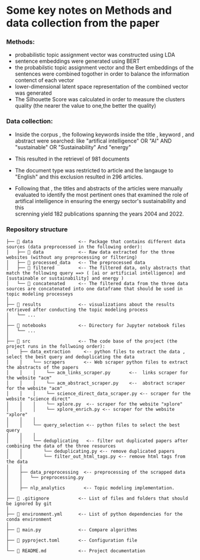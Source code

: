 # Some key notes on Methods and data collection from the paper

### Methods: 

* probabilistic topic assignment vector was constructed using LDA 
* sentence embeddings were generated using BERT
*  the probabilstic topic assignment vector and the Bert embeddings of the sentences were combined togother in 
   order to balance the information contenct of each vector
*  lower-dimensional latent space representation of the combined vector was generated
*  The Silhouette Score was calculated in order to measure the clusters quality (the nearer the value to one,the
   better the quality)
   
   
   
### Data collection: 
*  Inside the corpus , the following keywords inside the title , keyword , and abstract were searched: like 
   "artifical intelligence" OR "AI" AND "sustainable" OR "Sustainability" And "energy"
*  This resulted in the retrievel of 981 documents

*  The document type was restricted to article and the langauge to "English" and this exclusion resulted in 296 
   articles. 

*  Following that , the titles and abstracts of the articles were manually evaluated to identify the most pertinent    ones that examined the role of artifical intelligence in ensuring the energy sector's sustainability and this  
   screnning yield 182 publications spanning the years 2004 and 2022. 

 

### Repository structure

``` plain
├── 📁 data                 <-- Package that contains different data sources (data preprocessed in the following order):
│   ├── 📁 data             <-- Raw data extracted for the three websites (without any preprocessing or filtering)
│   ├── 📁 processed_data   <-- The preprocessed data 
│   ├── 📁 filtered         <-- The filtered data, only abstracts that match the following query ==> ( [ai or artificial intelligence] and [sustainable or sustainability] and energy )
│   └── 📁 concatenated     <-- The filtered data from the three data sources are concatenated into one dataframe that should be used in topic modeling processeys
│
├── 📁 results              <-- visualizations about the results retrieved after conducting the topic modeling process
│   └── ...
│
├── 📁 notebooks            <-- Directory for Jupyter notebook files
│   └── ...
│
├── 📁 src                  <-- The code base of the project (the project runs in the follwoing order):
│    ├── data_extraction     <-- python files to extract the data , select the best query and deduplicating the data
│    │    └── scrapers       <-- Web scraper python files to extract the abstracts of the papers 
│    │    │    └── acm_links_scraper.py       <--  links scraper for the website "acm"
│    │    │    └── acm_abstract_scraper.py    <--  abstract scraper for the website "acm" 
│    │    │    └── science_direct_data_scraper.py <-- scraper for the website "science direct" 
│    │    │    └── xplore.py  <-- scraper for the website "xplore" 
│    │    │    └── xplore_enrich.py <-- scraper for the website "xplore"
│    │    │
│    │    └── query_selection <-- python files to select the best query
│    │    │
│    │    └── deduplicating   <-- filter out duplicated papers after combining the data of the three resources
│    │        └── deduplicating.py <-- remove duplicated papers 
│    │        └── filter_out_html_tags.py <-- remove html tags from the data
│    │
│    ├── data_preprocessing  <-- preprocessing of the scrapped data
│    │   └── preprocessing.py 
│    │
│    ├── nlp_analytics       <-- Topic modeling implementation. 
│
├── 📃 .gitignore           <-- List of files and folders that should be ignored by git
│
├── 📃 environment.yml      <-- List of python dependencies for the conda environment
│
├── 📃 main.py              <-- Compare algorithms
│
├── 📃 pyproject.toml       <-- Configuration file
│
└── 📃 README.md            <-- Project documentation
```








































